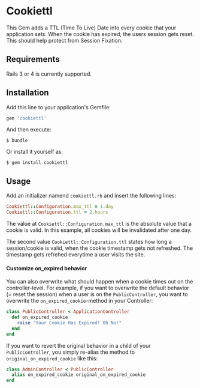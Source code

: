 # Cookiettl

This Gem adds a TTL (Time To Live) Date into every cookie that your application sets. When the cookie has expired, the users session gets reset. This should help protect from Session Fixation.

## Requirements

Rails 3 or 4 is currently supported.

## Installation

Add this line to your application's Gemfile:

```ruby
gem 'cookiettl'
```

And then execute:

    $ bundle

Or install it yourself as:

    $ gem install cookiettl

## Usage

Add an initializer namend `cookiettl.rb` and insert the following lines:

```ruby
Cookiettl::Configuration.max_ttl = 1.day
Cookiettl::Configuration.ttl = 2.hours
```

The value at `Cookiettl::Configuration.max_ttl` is the absolute value that a cookie is valid. In this example, all cookies will be invalidated after one day.

The second value `Cookiettl::Configuration.ttl` states how long a session/cookie is valid, when the cookie timestamp gets not refreshed. The timestamp gets refrehed everytime a user visits the site.

#### Customize on_expired behavior
You can also overwrite what should happen when a cookie times out on the controller-level.
For example, if you want to overwrite the default behavior (= reset the session) when a user is on the `PublicController`, you want to overwrite the `on_expired_cookie`-method in your Controller:

```ruby
class PublicController < ApplicationController
  def on_expired_cookie
    raise "Your Cookie Has Expired! Oh No!"
  end
end
```

If you want to revert the original behavior in a child of your `PublicController`, you simply re-alias the method to `original_on_expired_cookie` like this:

```ruby
class AdminController < PublicController
  alias on_expired_cookie original_on_expired_cookie
end
```
